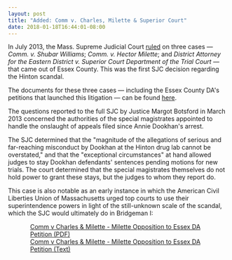 ```yaml
---
layout: post
title: "Added: Comm v. Charles, Milette & Superior Court"
date: 2018-01-18T16:44:01-08:00
---
```


In July 2013, the Mass. Supreme Judicial Court [ruled](http://masscases.com/cases/sjc/466/466mass63.html) on three cases — *Comm. v. Shubar Williams*; *Comm. v. Hector Milette*; and *District Attorney for the Eastern District v. Superior Court Department of the Trial Court* — that came out of Essex County. This was the first SJC decision regarding the Hinton scandal.

The documents for these three cases — including the Essex County DA's petitions that launched this litigation — can be found [here](https://shawnmusgrave.github.io/farak-dookhan/documents/dookhan/dookhan-documents.html#charles-milette).

The questions reported to the full SJC by Justice Margot Botsford in March 2013 concerned the authorities of the special magistrates appointed to handle the onslaught of appeals filed since Annie Dookhan's arrest. 

The SJC determined that the "magnitude of the allegations of serious and far-reaching misconduct by Dookhan at the Hinton drug lab cannot be overstated," and that the "exceptional circumstances" at hand allowed judges to stay Dookhan defendants' sentences pending motions for new trials. The court determined that the special magistrates themselves do not hold power to grant these stays, but the judges to whom they report do.

This case is also notable as an early instance in which the American Civil Liberties Union of Massachusetts urged top courts to use their superintendence powers in light of the still-unknown scale of the scandal, which the SJC would ultimately do in Bridgeman I: 

<div style="width:80%; margin-right: auto; margin-left: auto">
	<div id="DV-viewer-4356691-Comm-v-Charles-amp-Milette-Milette-Opposition-to" class="DC-embed DC-embed-document DV-container"></div><script src="//assets.documentcloud.org/viewer/loader.js"></script><script>  DV.load("https://www.documentcloud.org/documents/4356691-Comm-v-Charles-amp-Milette-Milette-Opposition-to.js", {  responsive: true,    height: 500,    sidebar: false,    page: 14,    container: "#DV-viewer-4356691-Comm-v-Charles-amp-Milette-Milette-Opposition-to"  });</script><noscript>  <a href="https://assets.documentcloud.org/documents/4356691/Comm-v-Charles-amp-Milette-Milette-Opposition-to.pdf">Comm v Charles &amp; Milette - Milette Opposition to Essex DA Petition (PDF)</a>  <br />  <a href="https://assets.documentcloud.org/documents/4356691/Comm-v-Charles-amp-Milette-Milette-Opposition-to.txt">Comm v Charles &amp; Milette - Milette Opposition to Essex DA Petition (Text)</a></noscript>
</div>
